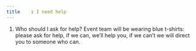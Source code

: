 ```yaml
---
title    : I need help
---
```


1.	Who should I ask for help?
Event team will be wearing blue t-shirts:  please ask for help, if we can, we’ll help you, if we can’t we will direct you to someone who can.

